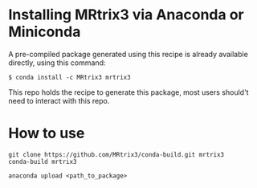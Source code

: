# Installing MRtrix3 via Anaconda or Miniconda

A pre-compiled package generated using this recipe is already available
directly, using this command:
```
$ conda install -c MRtrix3 mrtrix3
```

This repo holds the recipe to generate this package, most users should't need
to interact with this repo. 

# How to use

```
git clone https://github.com/MRtrix3/conda-build.git mrtrix3
conda-build mrtrix3

anaconda upload <path_to_package>
```


